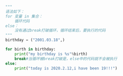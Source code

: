 
<BlogInfo id="972" title="20.完整的for循环语法" author="白日梦想猿" pv=0 read_times=0 pre_cost_time="0分12秒" category="高级变量类型" tag_list="['高级变量类型']" create_time="2020.02.12 17:02:23" update_time="2020.02.13 09:00:39" />

```python
"""
语法如下：
for 变量 in 集合：
    循环代码
else：
    没有通过break打破循环，循环结束后，要执行的代码
"""
birthday = ("2001.03.18",)

for birth in birthday:
    print("my birthday is %s"%birth)
    break#当循环被break打破是，else中的代码就不会被执行 
else:
    print("today is 2020.2.12,i have been 19!!!")
```
